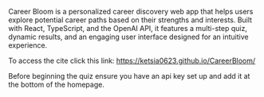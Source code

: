 Career Bloom is a personalized career discovery web app that helps users explore potential career paths based on their strengths and interests. Built with React, TypeScript, and the OpenAI API, it features a multi-step quiz, dynamic results, and an engaging user interface designed for an intuitive experience.

To access the cite click this link: https://ketsia0623.github.io/CareerBloom/ 

Before beginning the quiz ensure you have an api key set up and add it at the bottom of the homepage.
